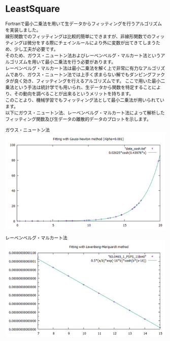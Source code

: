 # LeastSquare
Fortranで最小二乗法を用いて生データからフィッティングを行うアルゴリズムを実装しました。  
線形関数でのフィッティングは比較的簡単にできますが、非線形関数でのフィッティングは微分をする際にチェインルールにより外に変数が出てきてしまうため、少し工夫が必要です。  
そのため、ガウス・ニュートン法およびレーベンベルグ・マルカート法というアルゴリズムを用いて最小二乗法を行う必要があります。  
レーベンベルグ・マルカート法は最小二乗法を解く上で非常に有力なアルゴリズムであり、ガウス・ニュートン法では上手く求まらない解でもダンピングファクタが良く効き、フィッティングを行えるアルゴリズムです。
ここで用いた最小二乗法という手法は統計学でも用いられ、生データから関数を特定することにより、その動向を調べることが出来るというメリットを持ちます。  
このことより、機械学習でもフィッティング法として最小二乗法が用いられています。  
以下にガウス・ニュートン法、レーベンベルグ・マルカート法によって解析したフィッティング関数及び生データの離散的データのプロットを示します。

ガウス・ニュートン法  
![Gauss-Newton method](Gauss_Newton_method/result.png)  
  
レーベンベルグ・マルカート法  
![Levenberg-Marquardt_method](Levenberg-Marquardt_method/result.png)  